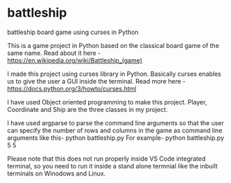 # battleship
battleship board game using curses in Python

This is a game project in Python based on the classical board game of the same name. 
Read about it here - https://en.wikipedia.org/wiki/Battleship_(game)

I made this project using curses library in Python. Basically curses enables us to give the user a GUI inside the terminal.
Read more here - https://docs.python.org/3/howto/curses.html

I have used Object oriented programming to make this project. Player, Coordinate and Ship are the three classes in my project.

I have used argparse to parse the command line arguments so that the user can specify the number of rows and columns in the game as command line arguments like this-
python battleship.py <number of columns> <number of rows>
For example-
python battleship.py 5 5

Please note that this does not run properly inside VS Code integrated terminal, so you need to run it inside a stand alone termnial like the inbuilt terminals on Winodows and Linux.
